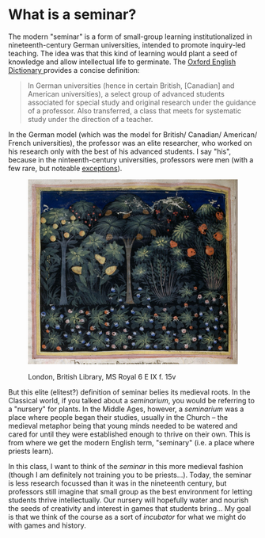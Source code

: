 # What is a seminar?

The modern "seminar" is a form of small-group learning institutionalized in nineteenth-century German universities, intended to promote inquiry-led teaching. The idea was that this kind of learning would plant a seed of knowledge and allow intellectual life to germinate. The [Oxford English Dictionary ](https://www.oed.com/view/Entry/175679?isAdvanced=false\&result=2\&rskey=btvlCf&)provides a concise definition:&#x20;

> In German universities (hence in certain British, \[Canadian] and American universities), a select group of advanced students associated for special study and original research under the guidance of a professor. Also transferred, a class that meets for systematic study under the direction of a teacher.

In the German model (which was the model for British/ Canadian/ American/ French universities), the professor was an elite researcher, who worked on his research only with the best of his advanced students. I say "his", because in the ninteenth-century universities, professors were men (with a few rare, but noteable [exceptions](https://www.agnesscott.edu/lriddle/women/kova.htm)).&#x20;

<figure><img src="../../../.gitbook/assets/E120839a.jpg" alt="A miniature from a medieval manuscript with the shelfmark British Library, Royal 6 E IX f. 15, depicting a medieval garden with a variety of flowers along the bottom and flower leafy plants along the top. "><figcaption><p>London, British Library, MS Royal 6 E IX f. 15v</p></figcaption></figure>

But this elite (elitest?) definition of seminar belies its medieval roots. In the Classical world, if you talked about a _seminarium_, you would be referring to a "nursery" for plants. In the Middle Ages, however, a _seminarium_ was a place where people began their studies, usually in the Church – the medieval metaphor being that young minds needed to be watered and cared for until they were established enough to thrive on their own. This is from where we get the modern English term, "seminary" (i.e. a place where priests learn).&#x20;

In this class, I want to think of the _seminar_ in this more medieval fashion (though I am definitely not training you to be priests...).  Today, the seminar is less research focussed than it was in the nineteenth century, but professors still imagine that small group as the best environment for letting students thrive intellectually. Our nursery will hopefully water and nourish the seeds of creativity and interest in games that students bring... My goal is that we think of the course as a sort of _incubator_ for what we might do with games and history.&#x20;
